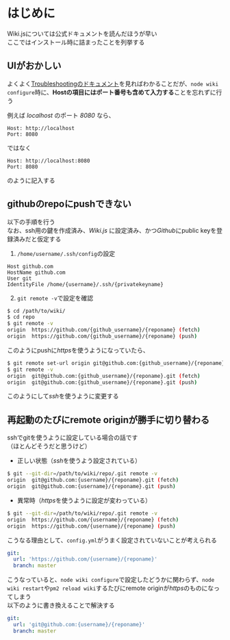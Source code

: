<!-- TITLE: Wiki.js インストール -->
<!-- SUBTITLE: インストール時に詰まったときに見るページ -->

# はじめに

Wiki.jsについては公式ドキュメントを読んだほうが早い  
ここではインストール時に詰まったことを列挙する

## UIがおかしい

よくよく[Troubleshootingのドキュメント](https://docs.requarks.io/wiki/troubleshooting)を見ればわかることだが、`node wiki configure`時に、**Hostの項目にはポート番号も含めて入力する**ことを忘れずに行う

例えば *localhost* のポート *8080* なら、

```
Host: http://localhost
Port: 8080
```

ではなく

```
Host: http://localhost:8080
Port: 8080
```

のように記入する

## githubのrepoにpushできない

以下の手順を行う  
なお、ssh用の鍵を作成済み、*Wiki.js* に設定済み、かつ*Github*にpublic keyを登録済みだと仮定する

1. `/home/username/.ssh/config`の設定  
```
Host github.com
HostName github.com
User git
IdentityFile /home/{username}/.ssh/{privatekeyname}
```

2. `git remote -v`で設定を確認  
```bash
$ cd /path/to/wiki/
$ cd repo
$ git remote -v
origin	https://github.com/{github_username}/{reponame} (fetch)
origin	https://github.com/{github_username}/{reponame} (push)
```  
このようにpushに*https*を使うようになっていたら、
```bash
$ git remote set-url origin git@github.com:{github_username}/{reponame}.git
$ git remote -v
origin	git@github.com:{github_username}/{reponame}.git (fetch)
origin	git@github.com:{github_username}/{reponame}.git (push)
```  
このようにして*ssh*を使うように変更する

## 再起動のたびにremote originが勝手に切り替わる

sshでgitを使うように設定している場合の話です  
（ほとんどそうだと思うけど）

- 正しい状態（*ssh*を使うよう設定されている）

```bash
$ git --git-dir=/path/to/wiki/repo/.git remote -v
origin	git@github.com:{username}/{reponame}.git (fetch)
origin	git@github.com:{username}/{reponame}.git (push)
```

- 異常時（*https*を使うように設定が変わっている）

```bash
$ git --git-dir=/path/to/wiki/repo/.git remote -v
origin	https://github.com/{username}/{reponame} (fetch)
origin	https://github.com/{username}/{reponame} (push)
```

こうなる理由として、`config.yml`がうまく設定されていないことが考えられる

```yaml
git:
  url: 'https://github.com/{username}/{reponame}'
  branch: master
```

こうなっていると、`node wiki configure`で設定したどうかに関わらず、`node wiki restart`や`pm2 reload wiki`するたびにremote originが*https*のものになってしまう  
以下のように書き換えることで解決する

```yaml
git:
  url: 'git@github.com:{username}/{reponame}'
  branch: master
```

